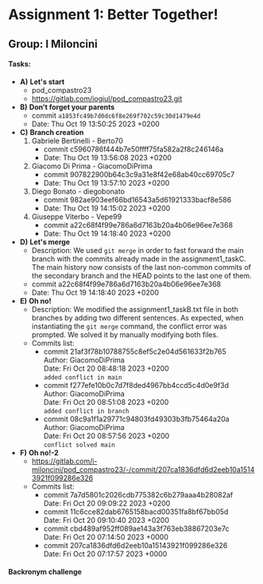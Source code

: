 # Assignment 1: Better Together!
## Group: I Miloncini

#### Tasks:
- **A)** **Let's start**
	- pod_compastro23
	- https://gitlab.com/iogiul/pod_compastro23.git
- **B)** **Don’t forget your parents**
	- commit `a1853fc49b7d0dc6f8e269f702c59c30d1479e4d`
	- Date:   Thu Oct 19 13:50:25 2023 +0200
- **C)** **Branch creation**
	1.  Gabriele Bertinelli - Berto70
		 - commit c5960786f444b7e50ffff75fa582a2f8c246146a
		 - Date:   Thu Oct 19 13:56:08 2023 +0200
	 2. Giacomo Di Prima - GiacomoDiPrima
		 - commit 907822900b64c3c9a31e8f42e68ab40cc69705c7
		 - Date:   Thu Oct 19 13:57:10 2023 +0200
	 3. Diego Bonato - diegobonato
		 - commit 982ae903eef66bd16543a5d61921333bacf8e586
		 - Date:   Thu Oct 19 14:15:02 2023 +0200
	 4. Giuseppe Viterbo - Vepe99
		 - commit a22c68f4f99e786a6d7163b20a4b06e96ee7e368
		 - Date:   Thu Oct 19 14:18:40 2023 +0200
- **D)** **Let's merge**
	- Description:  We used `git merge` in order to fast forward the main branch with the commits already made in the assignment1_taskC. The main history now consists of the last non-common commits of the secondary branch and the HEAD points to the last one of them.
	- commit a22c68f4f99e786a6d7163b20a4b06e96ee7e368
	- Date:   Thu Oct 19 14:18:40 2023 +0200
- **E)** **Oh no!** 
	- Description: We modified the assignment1_taskB.txt file in both branches by adding two different sentences. As expected, when instantiating the `git merge` command, the conflict error was prompted. We solved it by manually modifying both files.
	- Commits list:
		- commit 21af3f78b10788755c8ef5c2e04d561633f2b765\
		Author: GiacomoDiPrima\
		Date:   Fri Oct 20 08:48:18 2023 +0200\
		`added conflict in main`
		- commit f277efe10b0c7d7f8ded4967bb4ccd5c4d0e9f3d\
		  Author: GiacomoDiPrima\
		  Date:   Fri Oct 20 08:51:08 2023 +0200\
		  `added conflict in branch`
		- commit 08c9a1f1a29771c94803fd49303b3fb75464a20a\
		  Author: GiacomoDiPrima\
		  Date:   Fri Oct 20 08:57:56 2023 +0200\
		  `conflict solved main`
- **F)** **Oh no!-2**
	- https://gitlab.com/i-miloncini/pod_compastro23/-/commit/207ca1836dfd6d2eeb10a15143921f099286e326
	- Commits list:
		- commit 7a7d5801c2026cdb775382c6b279aaa4b28082af\
		  Date:   Fri Oct 20 09:09:22 2023 +0200
		- commit 11c6cce82dab6765158bacd00351fa8bf67bb05d\
		  Date:   Fri Oct 20 09:10:40 2023 +0200
		- commit cbd489af952ff089ae143a3f763eb38867203e7c\
		  Date:   Fri Oct 20 07:14:50 2023 +0000
		- commit 207ca1836dfd6d2eeb10a15143921f099286e326\
		  Date:   Fri Oct 20 07:17:57 2023 +0000

#### Backronym challenge
